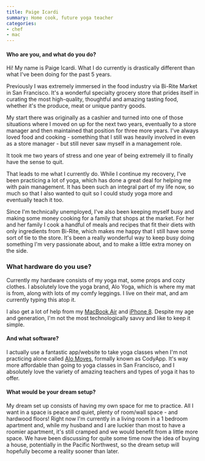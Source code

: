 ```yaml
---
title: Paige Icardi
summary: Home cook, future yoga teacher
categories:
- chef
- mac
---
```


#### Who are you, and what do you do?

Hi! My name is Paige Icardi. What I do currently is drastically different than what I've been doing for the past 5 years. 

Previously I was extremely immersed in the food industry via Bi-Rite Market in San Francisco. It's a wonderful specialty grocery store that prides itself in curating the most high-quality, thoughtful and amazing tasting food, whether it's the produce, meat or unique pantry goods. 

My start there was originally as a cashier and turned into one of those situations where I moved on up for the next two years, eventually to a store manager and then maintained that position for three more years. I've always loved food and cooking - something that I still was heavily involved in even as a store manager - but still never saw myself in a management role. 

It took me two years of stress and one year of being extremely ill to finally have the sense to quit.

That leads to me what I currently do. While I continue my recovery, I've been practicing a lot of yoga, which has done a great deal for helping me with pain management. It has been such an integral part of my life now, so much so that I also wanted to quit so I could study yoga more and eventually teach it too. 

Since I'm technically unemployed, I've also been keeping myself busy and making some money cooking for a family that shops at the market. For her and her family I cook a handful of meals and recipes that fit their diets with only ingredients from Bi-Rite, which makes me happy that I still have some sort of tie to the store. It's been a really wonderful way to keep busy doing something I'm very passionate about, and to make a little extra money on the side. 

### What hardware do you use?

Currently my hardware consists of my yoga mat, some props and cozy clothes. I absolutely love the yoga brand, Alo Yoga, which is where my mat is from, along with lots of my comfy leggings. I live on their mat, and am currently typing this atop it. 

I also get a lot of help from my [MacBook Air][macbook-air] and [iPhone 8][iphone-8]. Despite my age and generation, I'm not the most technologically savvy and like to keep it simple. 

#### And what software?

I actually use a fantastic app/website to take yoga classes when I'm not practicing alone called [Alo Moves][alo-moves], formally known as CodyApp. It's way more affordable than going to yoga classes in San Francisco, and I absolutely love the variety of amazing teachers and types of yoga it has to offer. 

#### What would be your dream setup?

My dream set up consists of having my own space for me to practice. All I want in a space is peace and quiet, plenty of room/wall space - and hardwood floors! Right now I'm currently in a living room in a 1 bedroom apartment and, while my husband and I are luckier than most to have a roomier apartment, it's still cramped and we would benefit from a little more space. We have been discussing for quite some time now the idea of buying a house, potentially in the Pacific Northwest, so the dream setup will hopefully become a reality sooner than later.

[iphone-8]: https://en.wikipedia.org/wiki/IPhone_8 "A 4.7 inch smartphone."
[macbook-air]: https://www.apple.com/macbook-air/ "A very thin laptop."
[alo-moves]: https://www.alomoves.com/ "A service providing online yoga classes."

